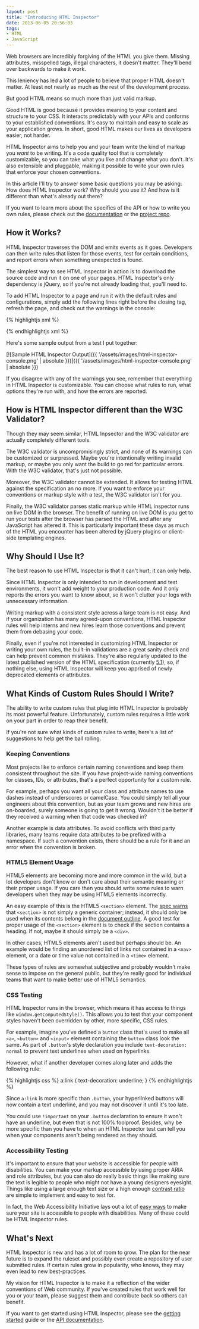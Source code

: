 ```yaml
---
layout: post
title: "Introducing HTML Inspector"
date: 2013-06-05 20:56:03
tags:
- HTML
- JavaScript
---
```


Web browsers are incredibly forgiving of the HTML you give them. Missing attributes, misspelled tags, illegal characters, it doesn't matter. They'll bend over backwards to make it work.

This leniency has led a lot of people to believe that proper HTML doesn't matter. At least not nearly as much as the rest of the development process.

But good HTML means so much more than just valid markup.

Good HTML is good because it provides meaning to your content and structure to your CSS. It interacts predictably with your APIs and conforms to your established conventions. It's easy to maintain and easy to scale as your application grows. In short, good HTML makes our lives as developers easier, not harder.

HTML Inspector aims to help you and your team write the kind of markup you *want* to be writing. It's a code quality tool that is completely customizable, so you can take what you like and change what you don't. It's also extensible and pluggable, making it possible to write your own rules that enforce your chosen conventions.

In this article I'll try to answer some basic questions you may be asking: How does HTML Inspector work? Why should you use it? And how is it different than what's already out there?

If you want to learn more about the specifics of the API or how to write you own rules, please check out the [documentation](http://philipwalton.github.io/html-inspector/) or the [project repo](https://github.com/philipwalton/html-inspector/).

## How it Works?

HTML Inspector traverses the DOM and emits events as it goes. Developers can then write rules that listen for those events, test for certain conditions, and report errors when something unexpected is found.

The simplest way to see HTML Inspector in action is to download the source code and run it on one of your pages. HTML Inspector's only dependency is jQuery, so if you're not already loading that, you'll need to.

To add HTML Inspector to a page and run it with the default rules and configurations, simply add the following lines right before the closing <body> tag, refresh the page, and check out the warnings in the console:

{% highlightjs xml %}
<!-- Include jQuery if it's not already loaded -->
<script src="path/to/html-inspector.js"></script>
<script> HTMLInspector.inspect() </script>
{% endhighlightjs xml %}

Here's some sample output from a test I put together:

[![Sample HTML Inspector Output]({{ '/assets/images/html-inspector-console.png' | absolute }})]({{ '/assets/images/html-inspector-console.png' | absolute }})

If you disagree with any of the warnings you see, remember that everything in HTML Inspector is customizable. You can choose what rules to run, what options they're run with, and how the errors are reported.

## How is HTML Inspector different than the W3C Validator?

Though they may seem similar, HTML Inpsector and the W3C validator are actually completely different tools.

The W3C validator is uncompromisingly strict, and none of its warnings can be customized or surpressed. Maybe you're intentionally writing invalid markup, or maybe you only want the build to go red for particular errors. With the W3C validator, that's just not possible.

Moreover, the W3C validator cannot be extended. It allows for testing HTML against the specification an no more. If you want to enforce your conventions or markup style with a test, the W3C validator isn't for you.

Finally, the W3C validator parses static markup while HTML inspector runs on live DOM in the browser. The benefit of running on live DOM is you get to run your tests after the browser has parsed the HTML and after any JavaScript has altered it. This is particularly important these days as much of the HTML you encounter has been altered by jQuery plugins or client-side templating engines.

## Why Should I Use It?

The best reason to use HTML Inspector is that it can't hurt; it can only help.

Since HTML Inspector is only intended to run in development and test environments, it won't add weight to your production code. And it only reports the errors you want to know about, so it won't clutter your logs with unnecessary information.

Writing markup with a consistent style across a large team is not easy. And if your organization has many agreed-upon conventions, HTML Inspector rules will help interns and new hires learn those conventions and prevent them from debasing your code.

Finally, even if you're not interested in customizing HTML Inspector or writing your own rules, the built-in validations are a great sanity check and can help prevent common mistakes. They're also regularly updated to the latest published version of the HTML specification (currently [5.1](http://www.w3.org/TR/html51/)), so, if nothing else, using HTML Inspector will keep you apprised of newly deprecated elements or attributes.

## What Kinds of Custom Rules Should I Write?

The ability to write custom rules that plug into HTML Inspector is probably its most powerful feature. Unfortunately, custom rules requires a little work on your part in order to reap their benefit.

If you're not sure what kinds of custom rules to write, here's a list of suggestions to help get the ball rolling.

### Keeping Conventions

Most projects like to enforce certain naming conventions and keep them consistent throughout the site. If you have project-wide naming conventions for classes, IDs, or attributes, that's a perfect opportunity for a custom rule.

For example, perhaps you want all your class and attribute names to use dashes instead of underscores or camelCase. You could simply tell all your engineers about this convention, but as your team grows and new hires are on-boarded, surely someone is going to get it wrong. Wouldn't it be better if they received a warning when that code was checked in?

Another example is data attributes. To avoid conflicts with third party libraries, many teams require data attributes to be prefixed with a namespace. If such a convention exists, there should be a rule for it and an error when the convention is broken.

### HTML5 Element Usage

HTML5 elements are becoming more and more common in the wild, but a lot developers don't know or don't care about their semantic meaning or their proper usage. If you care then you should write some rules to warn developers when they may be using HTML5 elements incorrectly.

An easy example of this is the HTML5 `<section>` element. The [spec warns](http://drafts.htmlwg.org/html/master/sections.html#the-section-element) that `<section>` is not simply a generic container; instead, it should only be used when its contents belong in the [document outline](http://drafts.htmlwg.org/html/master/sections.html#outline). A good test for proper usage of the `<section>` element is to check if the section contains a heading. If not, maybe it should simply be a `<div>`.

In other cases, HTML5 elements aren't used but perhaps should be. An example would be finding an unordered list of links not contained in a `<nav>` element, or a date or time value not contained in a `<time>` element.

These types of rules are somewhat subjective and probably wouldn't make sense to impose on the general public, but they're really good for individual teams that want to make better use of HTML5 semantics.

### CSS Testing

HTML Inspector runs in the browser, which means it has access to things like `window.getComputedStyle()`. This allows you to test that your component styles haven't been overridden by other, more specific, CSS rules.

For example, imagine you've defined a `button` class that's used to make all `<a>`, `<button>` and `<input>` element containing the `button` class look the same. As part of `.button`'s style declaration you include `text-decoration: normal` to prevent text underlines when used on hyperlinks.

However, what if another developer comes along later and adds the following rule:

{% highlightjs css %}
a:link {
  text-decoration: underline;
}
{% endhighlightjs %}

Since `a:link` is more specific than `.button`, your hyperlinked buttons will now contain a text underline, and you may not discover it until it's too late.

You could use `!important` on your `.button` declaration to ensure it won't have an underline, but even that is not 100% foolproof. Besides, why be more specific than you have to when an HTML Inspector test can tell you when your components aren't being rendered as they should.

### Accessibility Testing

It's important to ensure that your website is accessible for people with disabilities. You can make your markup accessible by using proper ARIA and role attributes, but you can also do really basic things like making sure the text is legible to people who might not have a young designers eyesight. Things like using a large enough text size or a high enough [contrast ratio](http://www.w3.org/WAI/eval/preliminary.html#contrast) are simple to implement and easy to test for.

In fact, the Web Accessibility Initiative lays out a lot of [easy ways](http://www.w3.org/WAI/eval/preliminary.html) to make sure your site is accessible to people with disabilities. Many of these could be HTML Inspector rules.

## What's Next

HTML Inspector is new and has a lot of room to grow. The plan for the near future is to expand the ruleset and possibly even create a repository of user submitted rules. If certain rules grow in popularity, who knows, they may even lead to new best-practices.

My vision for HTML Inspector is to make it a reflection of the wider conventions of Web community. If you've created rules that work well for you or your team, please suggest them and contribute back so others can benefit.

If you want to get started using HTML Inspector, please see the [getting started](#) guide or the [API documentation](#).